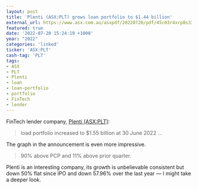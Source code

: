 ```yaml
---
layout: post
title: 'Plenti (ASX:PLT) grows loan portfolio to $1.44 billion'
external_url: https://www.asx.com.au/asxpdf/20220720/pdf/45c03r4xrp8s33.pdf
featured: true
date: '2022-07-20 15:24:19 +1000'
year: "2022"
categories: 'linked'
ticker: 'ASX:PLT'
cash-tag: 'PLT'
tags:
- ASX
- PLT
- Plenti
- loan
- loan-portfolio
- portfolio
- FinTech
- lender
---
```


FinTech lender company, [Plenti (ASX:PLT)](https://www2.asx.com.au/markets/company/PLT):

> load portfolio increased to $1.55 billion at 30 June 2022 ...

<!--more-->

The graph in the announcement is even more impressive.

> 90% above PCP and 11% above prior quarter.

Plenti is an interesting company, its growth is unbelievable consistent but down 50% flat since IPO and down 57.96% over the last year — I might take a deeper look. 
